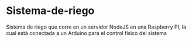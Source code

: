 # Sistema-de-riego
Sistema de riego que corre en un servidor NodeJS en una Raspberry PI, la cual está conectada a un Arduino para el control fisico del sistema
